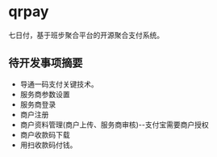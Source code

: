 # qrpay
七日付，基于班步聚合平台的开源聚合支付系统。

## 待开发事项摘要

* 导通一码支付关键技术。
* 服务商参数设置
* 服务商登录
* 商户注册
* 商户资料管理(商户上传、服务商审核)--支付宝需要商户授权
* 商户收款码下载
* 用扫收款码付钱。

